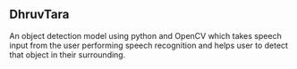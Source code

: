 ## DhruvTara
An object detection model using python and OpenCV which takes speech input from the user performing speech recognition and helps user to detect that object in their surrounding.
